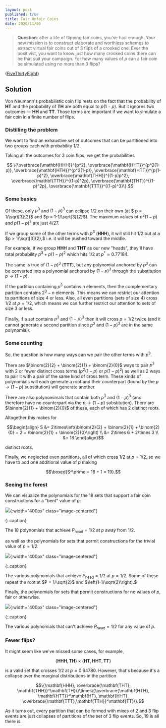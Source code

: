```yaml
---
layout: post
published: true
title: Fair Unfair Coins
date: 2020/11/09
---
```


>**Question**: after a life of flipping fair coins, you've had enough. Your new mission is to construct elaborate and worthless schemes to extract virtual fair coins out of $3$ flips of a crooked one. Ever the positivist, you want to know just how many crooked coins there can be that suit your campaign. For how many values of $p$ can a fair coin be simulated using no more than $3$ flips?

<!--more-->

([FiveThirtyEight](https://fivethirtyeight.com/features/can-you-make-an-unfair-coin-fair/))

## Solution

Von Neumann's probabilistic coin flip rests on the fact that the probability of $\mathbf{HT}$ and the probability of $\mathbf{TH}$ are both equal to $p(1-p).$ But it ignores two outcomes — $\mathbf{HH}$ and $\mathbf{TT}.$ Those terms are important if we want to simulate a fair coin in a finite number of flips.

### Distilling the problem

We want to find an exhaustive set of outcomes that can be partitioned into two groups each with probability $1/2.$

Taking all the outcomes for $3$ coin flips, we get the probabilities

$$ \{\overbrace{\mathbf{HHH}}^{p^2}, \overbrace{\mathbf{HHT}}^{p^2(1-p)}, \overbrace{\mathbf{HTH}}^{p^2(1-p)}, \overbrace{\mathbf{HTT}}^{p(1-p)^2}, \overbrace{\mathbf{THH}}^{(1-p)p^2}, \overbrace{\mathbf{TTH}}^{(1-p)^2p}, \overbrace{\mathbf{THT}}^{(1-p)^2p}, \overbrace{\mathbf{TTT}}^{(1-p)^3}\}.$$

### Some basics

Of these, only $p^3$ and $(1-p)^3$ can eclipse $1/2$ on their own (at $ p = 1/\sqrt[3]{2}$ and $p = 1-1/\sqrt[3]{2}$). The maximum values of $p^2(1-p)$ and $p(1-p)^2$ are just $4/27.$ 

If we group some of the other terms with $p^3$ ($\mathbf{HHH}$), it will still hit $1/2$ but at a $p > 1/\sqrt[3]{2},$ i.e. it will be pushed toward the middle. 

For example, if we group $\mathbf{HHH}$ and $\mathbf{THT}$ as our new "heads", they'll have total probability $p^3 + p(1-p)^2$ which hits $1/2$ at $p^* \approx 0.77184.$

The same is true of $(1-p)^3$ ($\mathbf{TTT}$), but any polynomial anchored by $p^3$ can be converted into a polynomial anchored by $(1-p)^3$ through the substitution $p \rightarrow (1-p).$

If the partition containing $p^3$ contains $n$ elements, then the complementary partition contains $2^3 - n$ elements. This means we can restrict our attention to partitions of size $4$ or less. Also, all even partitions (sets of size $4$) cross $1/2$ at $p=1/2,$ which means we can further restrict our attention to sets of size $3$ or less.

Finally, if a set contains $p^3$ and $(1-p)^3$ then it will cross $p = 1/2$ twice (and it cannot generate a second partition since $p^3$ and $(1-p)^3$ are in the same polynomial).

### Some counting

So, the question is how many ways can we pair the other terms with $p^3.$

There are $\binom{2}{2} + \binom{2}{1} + \binom{2}{0}$ ways to pair $p^3$ with $2$ or fewer distinct cross terms ($p^2(1-p)$ or $p(1-p)^2$) as well as $2$ ways to pair it with a pair of the same kind of cross term. These kinds of polynomials will each generate a root and their counterpart (found by the $p\rightarrow (1-p)$ substitution) will generate another. 

There are also polynomimals that contain both $p^3$ and $(1-p)^3$ (and therefore have no counterpart via the $p\rightarrow (1-p)$ substitution). There are $\binom{2}{1} + \binom{2}{0}$ of these, each of which has $2$ distinct roots.

Altogether this makes for 

$$\begin{align} 
S &= 2\times\left(\binom{2}{2} + \binom{2}{1} + \binom{2}{0} + 2 + \binom{2}{1} + \binom{2}{0}\right) \\
&= 2\times 6 + 2\times 3 \\
&= 18 
\end{align}$$

distinct roots.

Finally, we neglected even partitions, all of which cross $1/2$ at $p=1/2,$ so we have to add one additional value of $p$ making

$$\boxed{S^\prime = 18 + 1 = 19}.$$

### Seeing the forest

We can visualize the polynomials for the $18$ sets that support a fair coin constructions for a "bent" value of $p$:

![](/img/2020-11-08-gdPoly.png){:width="400px" class="image-centered"}

{:.caption}

The $18$ polynomials that achieve $P_\text{head} = 1/2$ at $p$ away from $1/2.$

as well as the polynomials for sets that permit constructions for the trivial value of $p=1/2$:

![](/img/2020-11-08-hfPoly.png){:width="400px" class="image-centered"}

{:.caption}

The various polynomials that achieve $P_\text{head} = 1/2$ at $p = 1/2.$ Some of these repeat the root at $P = 1/\sqrt{2}$ and $\left(1-1/\sqrt{2}\right).$

Finally, the polynomials for sets that permit constructions for no values of $p,$ fair or otherwise.

![](/img/2020-11-08-bdPoly.png){:width="400px" class="image-centered"}

{:.caption}

The various polynomials that can't achieve $P_\text{head} = 1/2$ for any value of $p.$

### Fewer flips?

It might seem like we've missed some cases, for example, 

$$\{\mathbf{HHH}, \mathbf{TH}\}\times\{\mathbf{HT},\mathbf{HHT},\mathbf{TT}\}$$ 

is a valid set that crosses $1/2$ at $p\approx 0.64780.$ However, that's because it's a collapse over the marginal distributions in the partition 

$$\{\mathbf{HHH}, \overbrace{\mathbf{THT}, \mathbf{THH}}^\mathbf{TH}\}\times\{\overbrace{\mathbf{HTH}, \mathbf{HTT}}^\mathbf{HT}, \mathbf{HHT}, \overbrace{\mathbf{TTT},\mathbf{TTH}}^\mathbf{TT}\}.$$

As it turns out, every partition that can be formed with mixes of $2$ and $3$ flip events are just collapses of partitions of the set of $3$ flip events. So, $19$ is all there is.

<br>
